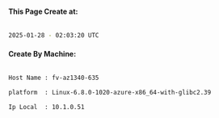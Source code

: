 
   
#### This Page Create at:

```bash

2025-01-28 - 02:03:20 UTC

```

#### Create By Machine:

```bash

Host Name : fv-az1340-635

platform  : Linux-6.8.0-1020-azure-x86_64-with-glibc2.39

Ip Local  : 10.1.0.51

```

